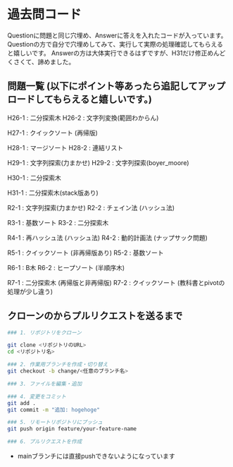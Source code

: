 # 過去問コード

Questionに問題と同じ穴埋め、Answerに答えを入れたコードが入っています。
Questionの方で自分で穴埋めしてみて、実行して実際の処理確認してもらえると嬉しいです。
Answerの方は大体実行できるはずですが、H31だけ修正めんどくさくて、諦めました。

## 問題一覧 (以下にポイント等あったら追記してアップロードしてもらえると嬉しいです。)

H26-1 : 二分探索木
H26-2 : 文字列変換(範囲わからん)

H27-1 : クイックソート (再帰版)

H28-1 : マージソート
H28-2 : 連結リスト

H29-1 : 文字列探索(力まかせ)
H29-2 : 文字列探索(boyer_moore)

H30-1 : 二分探索木

H31-1 : 二分探索木(stack版あり)

R2-1 : 文字列探索(力まかせ)
R2-2 : チェイン法 (ハッシュ法)

R3-1 : 基数ソート
R3-2 : 二分探索木

R4-1 : 再ハッシュ法 (ハッシュ法)
R4-2 : 動的計画法 (ナップサック問題)

R5-1 : クイックソート (非再帰版あり)
R5-2 : 基数ソート

R6-1 : B木
R6-2 : ヒープソート (半順序木)

R7-1 : 二分探索木 (再帰版と非再帰版)
R7-2 : クイックソート (教科書とpivotの処理が少し違う)


## クローンのからプルリクエストを送るまで

```bash
### 1. リポジトリをクローン

git clone <リポジトリのURL>
cd <リポジトリ名>

### 2. 作業用ブランチを作成・切り替え
git checkout -b change/<任意のブランチ名>

### 3. ファイルを編集・追加

### 4. 変更をコミット
git add .
git commit -m "追加: hogehoge"

### 5. リモートリポジトリにプッシュ
git push origin feature/your-feature-name

### 6. プルリクエストを作成
```
- mainブランチには直接pushできないようになっています
